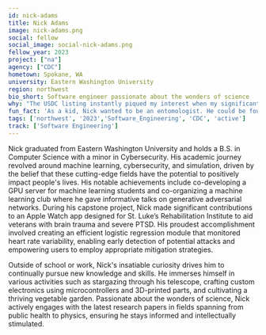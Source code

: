 ```yaml
---
id: nick-adams
title: Nick Adams
image: nick-adams.png
social: fellow
social_image: social-nick-adams.png
fellow_year: 2023
project: ["na"]
agency: ["CDC"]
hometown: Spokane, WA
university: Eastern Washington University
region: northwest
bio_short: Software engineer passionate about the wonders of science
why: "The USDC listing instantly piqued my interest when my significant other, aware of my aspiration for a career in public service, shared it with me. The idea of utilizing my skills to make a meaningful difference in the lives of citizens resonated deeply with me and served as a driving force behind my decision to apply. Moreover, the program's focus on recruiting individuals at the early stages of their careers aligned seamlessly with my goals and aspirtaions as a recent graduate."
fun_fact: 'As a kid, Nick wanted to be an entomologist. He could be found out in nature pulling up rocks and digging through the garden in search of various arthropods.'
tags: ['northwest', '2023','Software_Engineering', 'CDC', 'active']
track: ['Software Engineering']
---
```


Nick graduated from Eastern Washington University and holds a B.S. in Computer Science with a minor in Cybersecurity. His academic journey revolved around machine learning, cybersecurity, and simulation, driven by the belief that these cutting-edge fields have the potential to positively impact people's lives. His notable achievements include co-developing a GPU server for machine learning students and co-organizing a machine learning club where he gave informative talks on generative adversarial networks. During his capstone project, Nick made significant contributions to an Apple Watch app designed for St. Luke’s Rehabilitation Institute to aid veterans with brain trauma and severe PTSD. His proudest accomplishment involved creating an efficient logistic regression module that monitored heart rate variability, enabling early detection of potential attacks and empowering users to employ appropriate mitigation strategies.

Outside of school or work, Nick's insatiable curiosity drives him to continually pursue new knowledge and skills. He immerses himself in various activities such as stargazing through his telescope, crafting custom electronics using microcontrollers and 3D-printed parts, and cultivating a thriving vegetable garden. Passionate about the wonders of science, Nick actively engages with the latest research papers in fields spanning from public health to physics, ensuring he stays informed and intellectually stimulated.
